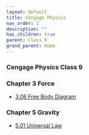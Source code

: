 ```yaml
---
layout: default
title: Cengage Physics
nav_order: 2
description: ""
has_children: true
parent: Class 9
grand_parent: Home
---
```


### Cengage Physics Class 9

### Chapter 3 Force

* [3.06 Free Body Diagram](class9/physics/cengage-chapter3/3.06-fbd.html)

### Chapter 5 Gravity

* [5.01 Universal Law](class9/physics/cengage-chapter3/5.01-universal-law-gravitation.html)